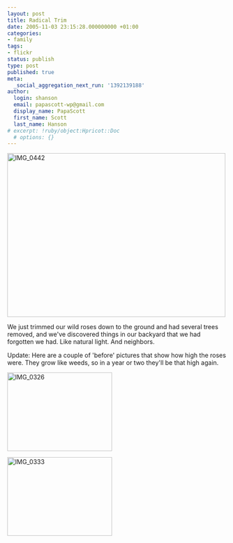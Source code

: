 ```yaml
---
layout: post
title: Radical Trim
date: 2005-11-03 23:15:28.000000000 +01:00
categories:
- family
tags:
- flickr
status: publish
type: post
published: true
meta:
  _social_aggregation_next_run: '1392139188'
author:
  login: shanson
  email: papascott-wp@gmail.com
  display_name: PapaScott
  first_name: Scott
  last_name: Hanson
# excerpt: !ruby/object:Hpricot::Doc
  # options: {}
---
```

<p><a href="http://www.flickr.com/photos/papascott/59423643/" title="Radical Trim"><img src="http://static.flickr.com/24/59423643_6a189d654c.jpg" width="500" height="375" alt="IMG_0442" /></a></p>
<p>We just trimmed our wild roses down to the ground and had several trees removed, and we've discovered things in our backyard that we had forgotten we had. Like natural light. And neighbors.</p>
<p>Update: Here are a couple of 'before' pictures that show how high the roses were. They grow like weeds, so in a year or two they'll be that high again.</p>
<p><a href="http://www.flickr.com/photos/papascott/59672929/" title="Backyard 1"><img src="http://static.flickr.com/31/59672929_9c81076be1_m.jpg" width="240" height="180" alt="IMG_0326" /></a></p>
<p><a href="http://www.flickr.com/photos/papascott/59678105/" title="Backyard 2"><img src="http://static.flickr.com/26/59678105_4e618cdb23_m.jpg" width="240" height="180" alt="IMG_0333" /></a></p>
